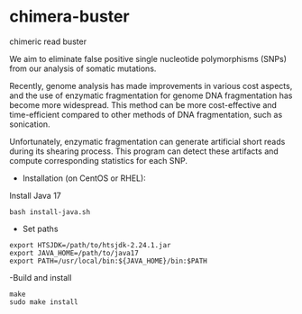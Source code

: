 # chimera-buster
chimeric read buster

We aim to eliminate false positive single nucleotide polymorphisms (SNPs) from our analysis of somatic mutations.

Recently, genome analysis has made improvements in various cost aspects, and the use of 
enzymatic fragmentation for genome DNA fragmentation has become more widespread.
This method can be more cost-effective and time-efficient compared to other methods of DNA fragmentation,
such as sonication.

Unfortunately, enzymatic fragmentation can generate artificial short reads during its shearing process.
This program can detect these artifacts and compute corresponding statistics for each SNP.

* Installation (on CentOS or RHEL):

Install Java 17

```
bash install-java.sh
```
- Set paths
```
export HTSJDK=/path/to/htsjdk-2.24.1.jar
export JAVA_HOME=/path/to/java17
export PATH=/usr/local/bin:${JAVA_HOME}/bin:$PATH
```
-Build and install
```
make
sudo make install
```
